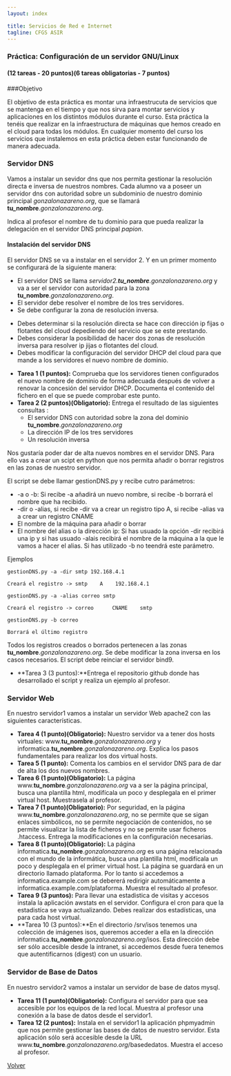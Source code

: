 ```yaml
---
layout: index

title: Servicios de Red e Internet
tagline: CFGS ASIR
---
```


### Práctica: Configuración de un servidor GNU/Linux

#### (12 tareas - 20 puntos)(6 tareas obligatorias - 7 puntos)

<div class='notas' markdown='1'>

###Objetivo

El objetivo de esta práctica es montar una infraestrucuta de servicios que se mantenga en el tiempo y que nos sirva para montar servicios y aplicaciones en los distintos módulos durante el curso. Esta práctica la tenéis que realizar en la infraestructura de máquinas que hemos creado en el cloud para todas los módulos. En cualquier momento del curso los servicios que instalemos en esta práctica deben estar funcionando de manera adecuada.

</div>

### Servidor DNS

Vamos a instalar un sevidor dns que nos permita gestionar la resolución directa e inversa de nuestros nombres. Cada alumno va a poseer un servidor dns con autoridad sobre un subdominio de nuestro dominio principal *gonzalonazareno.org*, que se llamará **tu_nombre**.*gonzalonazareno.org*.

<div class='ejercicios' markdown='1'>

Indica al profesor el nombre de tu dominio para que pueda realizar la delegación en el servidor DNS principal *papion*.

</div>

#### Instalación del servidor DNS

El servidor DNS se va a instalar en el servidor 2. Y en un primer momento se configurará de la siguiente manera:

* El servidor DNS se llama *servidor2.**tu_nombre**.gonzalonazareno.org* y va a ser el servidor con autoridad para la zona **tu_nombre**.*gonzalonazareno.org*.
* El servidor debe resolver el nombre de los tres servidores.
* Se debe configurar la zona de resolución inversa.

<div class='notas' markdown='1'>

* Debes determinar si la resolución directa se hace con dirección ip fijas o flotantes del cloud depediendo del servicio que se este prestando.
* Debes considerar la posibilidad de hacer dos zonas de resolución inversa para resolver ip jijas o flotantes del cloud.
* Debes modificar la configuración del servidor DHCP del cloud para que mande a los servidores el nuevo nombre de dominio.

</div>

<div class='ejercicios' markdown='1'>

* **Tarea 1 (1 puntos):** Comprueba que los servidores tienen configurados el nuevo nombre de dominio de forma adecuada después de volver a renovar la concesión del servidor DHCP. Documenta el contenido del fichero en el que se puede comprobar este punto.
* **Tarea 2 (2 puntos)(Obligatorio):** Entrega el resultado de las siguientes consultas :
	* El servidor DNS con autoridad sobre la zona del dominio **tu_nombre**.*gonzalonazareno.org*
	* La dirección IP de los tres servidores
	* Un resolución inversa
</div>

Nos gustaría poder dar de alta nuevos nombres en el servidor DNS. Para ello vas a crear un scipt en python que nos permita añadir o borrar registros en las zonas de nuestro servidor.

El script se debe llamar gestionDNS.py y recibe cutro parámetros:

* -a o -b: Si recibe -a añadirá un nuevo nombre, si recibe -b borrará el nombre que ha recibido.
* -dir o -alias, si recibe -dir va a crear un registro tipo A, si recibe -alias va a crear un registro CNAME
* El nombre de la máquina para añadir o borrar
* El nombre del alias o la dirección ip: Si has usuado la opción -dir recibirá una ip y si has usuado -alais recibirá el nombre de la máquina a la que le vamos a hacer el alias. Si has utilizado -b no teendrá este parámetro.

Ejemplos

    gestionDNS.py -a -dir smtp 192.168.4.1

	Creará el registro -> smtp    A    192.168.4.1

    gestionDNS.py -a -alias correo smtp

	Creará el registro -> correo      CNAME    smtp

    gestionDNS.py -b correo

	Borrará el último registro

Todos los registros creados o borrados pertenecen a las zonas **tu_nombre**.*gonzalonazareno.org*. Se debe modificar la zona inversa en los casos necesarios. El script debe reinciar el servidor bind9.

<div class='ejercicios' markdown='1'>

* **Tarea 3 (3 puntos):**Entrega el repositorio github donde has desarrollado el script y realiza un ejemplo al profesor.

</div>

### Servidor Web

En nuestro servidor1 vamos a instalar un servidor Web apache2 con las siguientes características.

<div class='ejercicios' markdown='1'>

* **Tarea 4 (1 punto)(Obligatorio):** Nuestro servidor va  a tener dos hosts virtuales: www.**tu_nombre**.*gonzalonazareno.org* y informatica.**tu_nombre**.*gonzalonazareno.org*. Explica los pasos fundamentales para realizar los dos virtual hosts.
* **Tarea 5 (1 punto):** Comenta los cambios en el servidor DNS para de dar de alta los dos nuevos nombres.
* **Tarea 6 (1 punto)(Obligatorio):** La página www.**tu_nombre**.*gonzalonazareno.org* va a ser la página principal, busca una plantilla html, modifícala un poco y desplegala en el primer virtual host. Muestrasela al profesor.
* **Tarea 7 (1 punto)(Obligatorio):** Por seguridad, en la página www.**tu_nombre**.*gonzalonazareno.org*, no se permite que se sigan enlaces simbólicos, no se permite negociación de contenidos, no se permite visualizar la lista de ficheros y no se permite usar ficheros .htaccess. Entrega la modificaciones en la configuración necesarias.
* **Tarea 8 (1 punto)(Obligatorio):** La página informatica.**tu_nombre**.*gonzalonazareno.org* es una página relacionada con el mundo de la informática, busca una plantilla html, modifícala un poco y desplegala en el primer virtual host. La página se guardará en  un directorio llamado plataforma. Por lo tanto si accedemos a informatica.example.com se debererá redirigir automáticamente a informatica.example.com/plataforma. Muestra el resultado al profesor.
* **Tarea 9 (3 puntos):** Para llevar una estadistica de visitas y accesos instala la aplicación awstats en el servidor. Configura el cron para que la estadistíca se vaya actualizando. Debes realizar dos estadísticas, una para cada host virtual.
* **Tarea 10 (3 puntos):**En el directorio /srv/isos tenemos una colección de imágenes isos, queremos acceder a ella en la dirección informatica.**tu_nombre**.*gonzalonazareno.org*/isos. Esta dirección debe ser sólo accesible desde la intranet, si accedemos desde fuera tenemos que autentificarnos (digest) con un usuario.

</div>

### Servidor de Base de Datos

En nuestro servidor2 vamos a instalar un servidor de base de datos mysql.

<div class='ejercicios' markdown='1'>

* **Tarea 11 (1 punto)(Obligatorio):** Configura el servidor para que sea accesible por los equipos de la red local. Muestra al profesor una conexión a la base de datos desde el servidor1.
* **Tarea 12 (2 puntos):** Instala en el servidor1 la aplicación phpmyadmin que nos permite gestionar las bases de datos de nuestro servidor. Esta aplicación sólo será accesible desde la URL www.**tu_nombre**.*gonzalonazareno.org*/basededatos. Muestra el acceso al profesor.

[Volver](index)